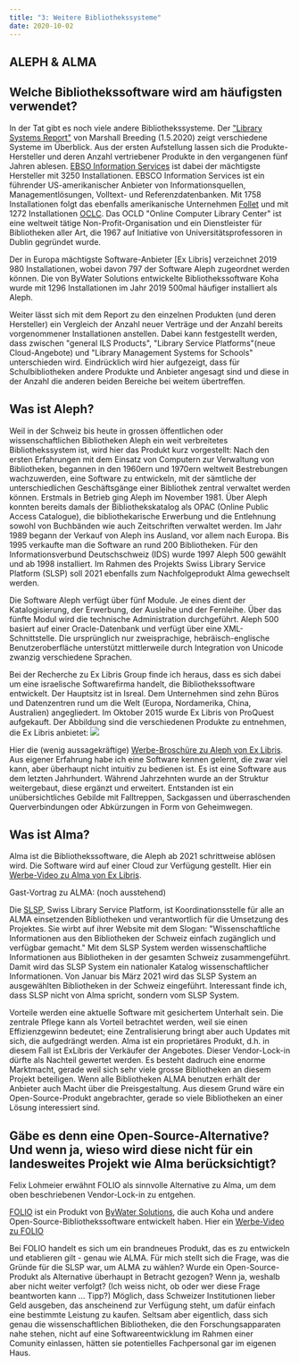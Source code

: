 ```yaml
---
title: "3: Weitere Bibliothekssysteme"
date: 2020-10-02
---
```



## ALEPH & ALMA

## Welche Bibliothekssoftware wird am häufigsten verwendet?
In der Tat gibt es noch viele andere Bibliothekssysteme. Der ["Library Systems Report"](https://americanlibrariesmagazine.org/wp-content/uploads/2020/04/charts-for-2020-Library-Systems-Report.pdf) von Marshall Breeding (1.5.2020) zeigt verschiedene Systeme im Überblick. Aus der ersten Aufstellung lassen sich die Produkte-Hersteller und deren Anzahl vertriebener Produkte in den vergangenen fünf Jahren ablesen. [EBSO Information Services](https://www.ebsco.com/) ist dabei der mächtigste Hersteller mit 3250 Installationen. EBSCO Information Services ist ein führender US-amerikanischer Anbieter von Informationsquellen, Managementlösungen, Volltext- und Referenzdatenbanken. Mit 1758 Installationen folgt das ebenfalls amerikanische Unternehmen [Follet](https://www.follettlearning.com/technology/products/library-management-system) und mit 1272 Installationen [OCLC](https://www.oclc.org/de/home.html). Das OCLD "Online Computer Library Center" ist eine weltweit tätige Non-Profit-Organisation und ein Dienstleister für Bibliotheken aller Art, die 1967 auf Initiative von Universitätsprofessoren in Dublin gegründet wurde. 

Der in Europa mächtigste Software-Anbieter [Ex Libris] verzeichnet 2019 980 Installationen, wobei davon 797 der Software Aleph zugeordnet werden können. Die von ByWater Solutions entwickelte Bibliothekssoftware Koha wurde mit 1296 Installationen im Jahr 2019 500mal häufiger installiert als Aleph.

Weiter lässt sich mit dem Report zu den einzelnen Produkten (und deren Hersteller) ein Vergleich der Anzahl neuer Verträge und der Anzahl bereits vorgenommener Installationen anstellen. Dabei kann festgestellt werden, dass zwischen "general ILS Products", "Library Service Platforms"(neue Cloud-Angebote) und "Library Management Systems for Schools" unterschieden wird. Eindrücklich wird hier aufgezeigt, dass für Schulbibliotheken andere Produkte und Anbieter angesagt sind und diese in der Anzahl die anderen beiden Bereiche bei weitem übertreffen.

## Was ist Aleph?
Weil in der Schweiz bis heute in grossen öffentlichen oder wissenschaftlichen Bibliotheken Aleph ein weit verbreitetes Bibliothekssystem ist, wird hier das Produkt kurz vorgestellt: 
Nach den ersten Erfahrungen mit dem Einsatz von Computern zur Verwaltung von Bibliotheken, begannen in den 1960ern und 1970ern weltweit Bestrebungen wachzuwerden, eine Software zu entwickeln, mit der sämtliche der unterschiedlichen Geschäftsgänge einer Bibliothek zentral verwaltet werden können. Erstmals in Betrieb ging Aleph im November 1981. Über Aleph konnten bereits damals der Bibliothekskatalog als OPAC (Online Public Access Catalogue), die bibliothekarische Erwerbung und die Entlehnung sowohl von Buchbänden wie auch Zeitschriften verwaltet werden. Im Jahr 1989 begann der Verkauf von Aleph ins Ausland, vor allem nach Europa. Bis 1995 verkaufte man die Software an rund 200 Bibliotheken. Für den Informationsverbund Deutschschweiz (IDS) wurde 1997 Aleph 500 gewählt und ab 1998 installiert. Im Rahmen des Projekts Swiss Library Service Platform (SLSP) soll 2021 ebenfalls zum Nachfolgeprodukt Alma gewechselt werden. 

Die Software Aleph verfügt über fünf Module. Je eines dient der Katalogisierung, der Erwerbung, der Ausleihe und der Fernleihe. Über das fünfte Modul wird die technische Administration durchgeführt. Aleph 500 basiert auf einer Oracle-Datenbank und verfügt über eine XML-Schnittstelle. Die ursprünglich nur zweisprachige, hebräisch-englische Benutzeroberfläche unterstützt mittlerweile durch Integration von Unicode zwanzig verschiedene Sprachen.

Bei der Recherche zu Ex Libris Group finde ich heraus, dass es sich dabei um eine israelische Softwarefirma handelt, die Bibliothekssoftware entwickelt. Der Hauptsitz ist in Isreal. Dem Unternehmen sind zehn Büros und Datenzentren rund um die Welt (Europa, Nordamerika, China, Australien) angegliedert. Im Oktober 2015 wurde Ex Libris von ProQuest aufgekauft. Der Abbildung sind die verschiedenen Produkte zu entnehmen, die Ex Libris anbietet:
![]({{https://github.com/kkbuhler/}}https://raw.githubusercontent.com/kkbuhler/BAIN/master/images/exlibris_produkteuebersicht.PNG)

Hier die (wenig aussagekräftige) [Werbe-Broschüre zu Aleph von Ex Libris](https://files.mtstatic.com/site_11811/draft_60429/0?Expires=1601899874&Signature=eHOW~6tWIMg6-PGEIAWNYNKveXHjVSvdU8plL2jy0OVjVs-4Axiz~rtQiwrUMashqQgp8OReYjmszFWkDn3orCyL2sP0jaQGhKQWKd7kePFxnL6kxHWCHiI70246ZuD1LwwgNZuJ5PgPxfJGwrn~o~Mnuru24BvfnVy7yCag6pw_&Key-Pair-Id=APKAJ5Y6AV4GI7A555NA). Aus eigener Erfahrung habe ich eine Software kennen gelernt, die zwar viel kann, aber überhaupt nicht intuitiv zu bedienen ist. Es ist eine Software aus dem letzten Jahrhundert. Während Jahrzehnten wurde an der Struktur weitergebaut, diese ergänzt und erweitert. Entstanden ist ein unübersichtliches Gebilde mit Falltreppen, Sackgassen und überraschenden Querverbindungen oder Abkürzungen in Form von Geheimwegen.

## Was ist Alma?
Alma ist die Bibliothekssoftware, die Aleph ab 2021 schrittweise ablösen wird. Die Software wird auf einer Cloud zur Verfügung gestellt. 
Hier ein [Werbe-Video zu Alma von Ex Libris](https://www.exlibrisgroup.com/products/alma-library-services-platform/?irl=libraryoffice).

Gast-Vortrag zu ALMA: (noch ausstehend)

Die [SLSP](https://slsp.ch/de), Swiss Library Service Platform, ist Koordinationsstelle für alle an ALMA einsetzenden Bibliotheken und verantwortlich für die Umsetzung des Projektes. Sie wirbt auf ihrer Website mit dem Slogan: "Wissenschaftliche Informationen aus den Bibliotheken der Schweiz einfach zugänglich und verfügbar gemacht." Mit dem SLSP System werden wissenschaftliche Informationen aus Bibliotheken in der gesamten Schweiz zusammengeführt. Damit wird das SLSP System ein nationaler Katalog wissenschaftlicher Informationen. Von Januar bis März 2021 wird das SLSP System an ausgewählten Bibliotheken in der Schweiz eingeführt. Interessant finde ich, dass SLSP nicht von Alma spricht, sondern vom SLSP System. 

Vorteile werden eine aktuelle Software mit gesichertem Unterhalt sein. Die zentrale Pflege kann als Vorteil betrachtet werden, weil sie einen Effizienzgewinn bedeutet; eine Zentralisierung bringt aber auch Updates mit sich, die aufgedrängt werden. Alma ist ein proprietäres Produkt, d.h. in diesem Fall ist ExLibris der Verkäufer der Angebotes. Dieser Vendor-Lock-in dürfte als Nachteil gewertet werden. Es besteht dadruch eine enorme Marktmacht, gerade weil sich sehr viele grosse Bibliotheken an diesem Projekt beteiligen. Wenn alle Bibliotheken ALMA benutzen erhält der Anbieter auch Macht über die Preisgestaltung. Aus diesem Grund wäre ein Open-Source-Produkt angebrachter, gerade so viele Bibliotheken an einer Lösung interessiert sind. 

## Gäbe es denn eine Open-Source-Alternative? Und wenn ja, wieso wird diese nicht für ein landesweites Projekt wie Alma berücksichtigt?
Felix Lohmeier erwähnt FOLIO als sinnvolle Alternative zu Alma, um dem oben beschriebenen Vendor-Lock-in zu entgehen.

[FOLIO](https://www.folio.org/about/) ist ein Produkt von [ByWater Solutions](https://bywatersolutions.com/projects), die auch Koha und andere Open-Source-Bibliothekssoftware entwickelt haben. 
Hier ein [Werbe-Video zu FOLIO](https://www.youtube.com/watch?v=VwTIi36jG18&feature=emb_logo)

Bei FOLIO handelt es sich um ein brandneues Produkt, das es zu entwickeln und etablieren gilt - genau wie ALMA. Für mich stellt sich die Frage, was die Gründe für die SLSP war, um ALMA zu wählen? Wurde ein Open-Source-Produkt als Alternative überhaupt in Betracht gezogen? Wenn ja, weshalb aber nicht weiter verfolgt? (Ich weiss nicht, ob oder wer diese Frage beantworten kann ... Tipp?)
Möglich, dass Schweizer Institutionen lieber Geld ausgeben, das anscheinend zur Verfügung steht, um dafür einfach eine bestimmte Leistung zu kaufen. Seltsam aber eigentlich, dass sich genau die wissenschaftlichen Bibliotheken, die den Forschungsapparaten nahe stehen, nicht auf eine Softwareentwicklung im Rahmen einer Comunity einlassen, hätten sie potentielles Fachpersonal gar im eigenen Haus.


